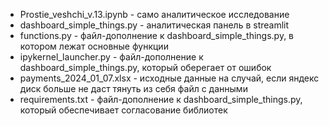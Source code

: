 - Prostie_veshchi_v.13.ipynb - само аналитическое исследование
- dashboard_simple_things.py - аналитическая панель в streamlit
- functions.py - файл-дополнение к dashboard_simple_things.py, в котором лежат основные функции
- ipykernel_launcher.py - файл-дополнение к dashboard_simple_things.py, который оберегает от ошибок
- payments_2024_01_07.xlsx - исходные данные на случай, если яндекс диск больше не даст тянуть из себя файл с данными
- requirements.txt - файл-дополнение к dashboard_simple_things.py, который обеспечивает согласование библиотек
